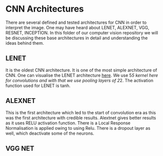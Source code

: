 # CNN Architectures 
There are several defined and tested architectures for CNN in order to interpret the image. One may have heard about LENET, ALEXNET, VGG, RESNET, INCEPTION.
In this folder of our computer vision repository we will be discussing these base architectures in detail and understanding the ideas behind them. 

## LENET 
It is the oldest CNN architecture. It is one of the most simple architecture of CNN. One can visualise the LENET architecture [here](https://tensorspace.org/html/playground/trainingLeNet.html). We use 5*5 kernel here for convolutions and with that we use pooling layers of 2*2. The activation function used for LENET is tanh. 

## ALEXNET
This is the first architecture which led to the start of convolution era as this was the first architecture with credible results. Alextnet gives better results as it uses RELU activation function. There is a Local Response Normalisation is applied owing to using Relu. There is a dropout layer as well, which deactivate some of the neurons. 

## VGG NET

